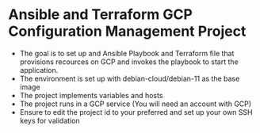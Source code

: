 # **Ansible and Terraform GCP Configuration Management Project**

- The goal is to set up and Ansible Playbook and Terraform file that provisions recources on GCP and invokes the playbook to start the application.
- The environment is set up with debian-cloud/debian-11 as the base image
- The project implements variables and hosts
- The project runs in a GCP service (You will need an account with GCP)
- Ensure to edit the project id to your preferred and set up your own SSH keys for validation
